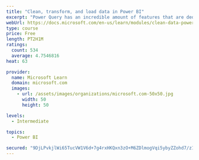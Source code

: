 ```yaml
---
title: "Clean, transform, and load data in Power BI"
excerpt: "Power Query has an incredible amount of features that are dedicated to helping you clean and prepare your data for analysis. You will learn how to simplify a complicated model, change data types, rename objects, and pivot data. You will also learn how to profile columns so that you know which columns have the valuable data that you’re seeking for deeper analytics."
webUrl: https://docs.microsoft.com/en-us/learn/modules/clean-data-power-bi/
type: course
price: Free
length: PT2H1M
ratings:
  count: 534
  average: 4.7546816
heat: 63

provider:
  name: Microsoft Learn
  domain: microsoft.com
  images:
    - url: /assets/images/organizations/microsoft.com-50x50.jpg
      width: 50
      height: 50

levels:
  - Intermediate

topics:
  - Power BI

secured: "9DjLPvkjlWi65TucVW1V6d+7g4rxHKQxn3zO+M6ZDlmogVqi5ybyZZohd7/z1RwuZovgxOJOjkGJnKlolE6JOy2D+LxSEg8A2F6I9M17X4OcvR2sN1VBQrsGmR2vsWJ9/tdE35ZhfVTVxU7cELxkwGXpxvK07KJn2vc51q4i5ffFAvhHmxOj1eLKXMN8pFdPDX6eXeP9ZPJvu73U7+DCheBKaPMrcCZEv17jXI2Pmh6oMZaEYoSCq3gAogaQCppM4adnpqkVqgLRr+S/cYhK2kOZX6JeB1hgr4+zDj0t1CGpM8EkJY0yIADdL+0l32wxclZIy2oyvUITP+YHt/5R/qkVAtrOTgmwPmN9mF24VAvoZYb6OA1Ly06m70qFBLmFVtHHrJWa9PIJypGWeIkLzw==;W+OZIV/FdAKgjioQIrWbAA=="
---
```


